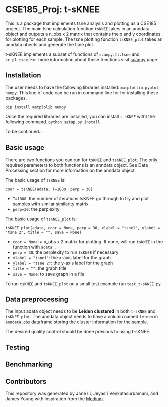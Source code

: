 # CSE185_Proj: t-sKNEE

This is a package that implements tsne analysis and plotting as a CSE185 project. The main tsne calculation function `tsKNEE` takes in an anndata object and outputs a n_obs x 2 matrix that contains the x and y coordinates for plotting for each sample. The tsne plotting function `tsKNEE_plot` takes an anndata obects and generate the tsne plot. 

t-sKNEE implements a subset of functions of `scanpy.tl.tsne` and `sc.pl.tsne`. For more information about these functions visit [scanpy](https://scanpy.readthedocs.io/en/stable/api/tools.html) page.

## Installation

The user needs to have the following libraries installed: `matplotlib.pyplot`, `numpy`. This line of code can be run in command line for for installing these packages.

```
pip install matplolib numpy
```
Once the required libraries are installed, you can install `t_sKNEE` witht the following command.
```python setup.py install```

To be continued...

## Basic usage

There are two functions you can run for `tsKNEE` and `tsKNEE_plot`. The only required parameters to both functions is an anndata object. See Data Processing section for more information on the anndata object.

The basic usage of `tsKNEE` is: 
```
coor = tsKNEE(adata, T=1000, perp = 30)
```
- `T=1000`: the number of iterations tsKNEE go through to try and plot samples with similar similarity matrix
- `perp=30`: the perplexity 

The basic usage of `tsKNEE_plot` is: 
```
tsKNEE_plot(adata, coor = None, perp = 30, xlabel = "tsne1", ylabel = "tsne 2", title = "", save = None)
```

- `coor = None`: a n_obs x 2 matrix for plotting. If none, will run `tsKNEE` in the function with `adata `. 
- `perp = 30`: the perplexity to run `tsKNEE` if necessary
- `xlabel = "tsne1"`: the x-axis label for the graph
- `ylabel = "tsne 2"`: the y-axis label for the graph
- `title = ""`: the graph title
- `save = None`: to save graph in a file

To run `tsKNEE` and `tsKNEE_plot` on a small test example run `test_t-sKNEE.py`

## Data preprocessing

The input adata object needs to be **Leiden clustered** in both `t-sKNEE` and `tsKNEE_plot`. The anndata object needs to have a column named `leiden` in `anndata.obs` dataframe storing the cluster information for the sample. 

The desired quality control should be done previous to using t-sKNEE. 

## Testing 

## Benchmarking

## Contributors

This repository was generated by Jane Li, Jeyasri Venkatasurbamani, and James Young with inspiration from the [Medium](https://towardsdatascience.com/understanding-t-sne-by-implementing-2baf3a987ab3).